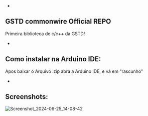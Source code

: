 -
GSTD commonwire Official REPO
-

Primeira biblioteca de c/c++ da GSTD!

-
Como instalar na Arduino IDE:
-

Apos baixar o Arquivo .zip abra a Arduino IDE, e vá em "rascunho"

-
Screenshots:
-
![Screenshot_2024-06-25_14-08-42](https://github.com/Golfinsstd/GSTD-commonwire/assets/165297153/531c80f6-73f9-4dfc-9201-0c374822921d)
